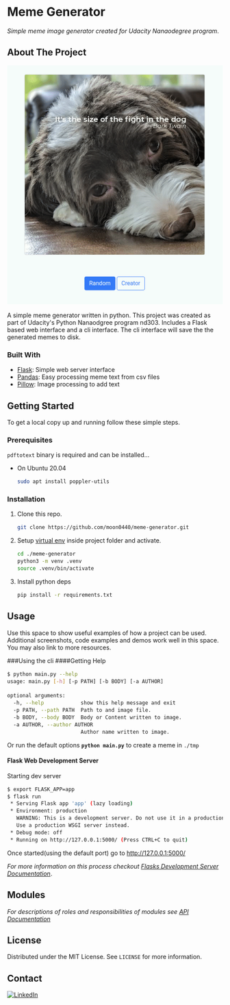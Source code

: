 

<!-- PROJECT SHIELDS -->
<!--
*** I'm using markdown "reference style" links for readability.
*** Reference links are enclosed in brackets [ ] instead of parentheses ( ).
*** See the bottom of this document for the declaration of the reference variables
*** for contributors-url, forks-url, etc. This is an optional, concise syntax you may use.
*** https://www.markdownguide.org/basic-syntax/#reference-style-links
-->
<p align="center">

[comment]: <> ([![LinkedIn][linkedin-shield]][linkedin-url])
</p>




<!-- PROJECT LOGO -->
# Meme Generator
_Simple meme image generator created for Udacity Nanaodegree program_.

<!-- ABOUT THE PROJECT -->
## About The Project

![Meme Generator in action](./docs/_static/screencast-demo.gif)

A simple meme generator written in python. This project was created as part of Udacity's Python Nanaodgree 
program nd303. Includes a Flask based web interface and a cli interface. The cli interface will save the 
the generated memes to disk.


### Built With

* [Flask](https://github.com/pallets/flask): Simple web server interface
* [Pandas](https://github.com/pandas-dev/pandas): Easy processing meme text from csv files
* [Pillow](https://github.com/python-pillow/Pillow): Image processing to add text



<!-- GETTING STARTED -->
## Getting Started

To get a local copy up and running follow these simple steps.

### Prerequisites

`pdftotext` binary is required and can be installed...
* On Ubuntu 20.04
  ```sh
  sudo apt install poppler-utils
  ```

### Installation

1. Clone this repo.
   ```sh
   git clone https://github.com/moon0440/meme-generator.git
   ```
2. Setup [virtual env](virtual-env-docs) inside project folder and activate.
   ```sh
   cd ./meme-generator
   python3 -m venv .venv
   source .venv/bin/activate
   ```
3. Install python deps
   ```sh
   pip install -r requirements.txt
   ```


<!-- USAGE EXAMPLES -->
## Usage

Use this space to show useful examples of how a project can be used. Additional screenshots, code examples and demos work well in this space. You may also link to more resources.

###Using the cli
####Getting Help
```sh
$ python main.py --help
usage: main.py [-h] [-p PATH] [-b BODY] [-a AUTHOR]

optional arguments:
  -h, --help            show this help message and exit
  -p PATH, --path PATH  Path to and image file.
  -b BODY, --body BODY  Body or Content written to image.
  -a AUTHOR, --author AUTHOR
                        Author name written to image.
```
Or run the default options **```python main.py```** to create a meme in ```./tmp```

#### Flask Web Development Server
Starting dev server
```sh
$ export FLASK_APP=app
$ flask run
 * Serving Flask app 'app' (lazy loading)
 * Environment: production
   WARNING: This is a development server. Do not use it in a production deployment.
   Use a production WSGI server instead.
 * Debug mode: off
 * Running on http://127.0.0.1:5000/ (Press CTRL+C to quit)
```
Once started(using the default port) go to http://127.0.0.1:5000/


_For more information on this process checkout [Flasks Development Server Documentation](flask-dev-server-docs)_.

## Modules
_For descriptions of roles and responsibilities of modules see [API Documentation](https://moon0440.github.io/meme-generator/)_

<!-- LICENSE -->
## License

Distributed under the MIT License. See `LICENSE` for more information.


<!-- CONTACT -->
## Contact
[![LinkedIn][linkedin-shield]][linkedin-url]



<!-- MARKDOWN LINKS & IMAGES -->
<!-- https://www.markdownguide.org/basic-syntax/#reference-style-links -->
[contributors-shield]: https://img.shields.io/github/contributors/moon0440/repo.svg?style=for-the-badge
[contributors-url]: https://github.com/moon0440/meme-generator/graphs/contributors
[forks-shield]: https://img.shields.io/github/forks/moon0440/repo.svg?style=for-the-badge
[forks-url]: https://github.com/moon0440/meme-generator/network/members
[stars-shield]: https://img.shields.io/github/stars/moon0440/repo.svg?style=for-the-badge
[stars-url]: https://github.com/moon0440/meme-generator/stargazers
[issues-shield]: https://img.shields.io/github/issues/moon0440/repo.svg?style=for-the-badge
[issues-url]: https://github.com/moon0440/meme-generator/issues
[license-shield]: https://img.shields.io/github/license/moon0440/repo.svg?style=for-the-badge
[license-url]: https://github.com/moon0440/meme-generator/blob/master/LICENSE.txt
[linkedin-shield]: https://img.shields.io/badge/-LinkedIn-black.svg?style=for-the-badge&logo=linkedin&colorB=555
[linkedin-url]: https://linkedin.com/in/blakemoon
[virtual-env-docs]: https://docs.python.org/3/library/venv.html
[flask-web-dev-docs]: https://flask.palletsprojects.com/en/2.0.x/server/